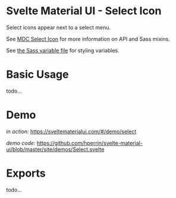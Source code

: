 # Svelte Material UI - Select Icon

Select icons appear next to a select menu.

See [MDC Select Icon](https://material.io/develop/web/components/input-controls/select-menus/icon/) for more information on API and Sass mixins.

See [the Sass variable file](https://github.com/material-components/material-components-web/blob/v3.1.1/packages/mdc-select/icon/_variables.scss) for styling variables.

# Basic Usage

todo...

# Demo

*in action:* https://sveltematerialui.com/#/demo/select

*demo code:* https://github.com/hperrin/svelte-material-ui/blob/master/site/demos/Select.svelte

# Exports

todo...